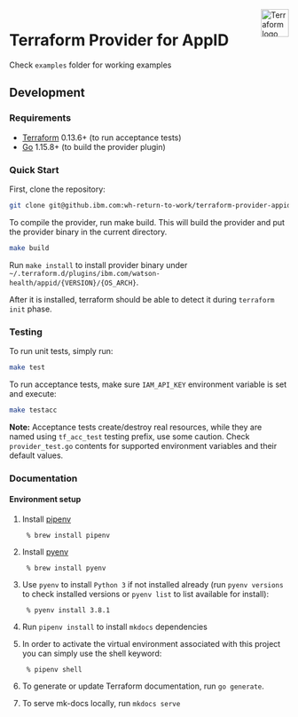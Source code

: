 <a href="https://terraform.io">
    <img src="https://cdn.rawgit.com/hashicorp/terraform-website/master/content/source/assets/images/logo-hashicorp.svg" alt="Terraform logo" title="Terraform" align="right" height="50" />
</a>

# Terraform Provider for AppID

Check `examples` folder for working examples

## Development

### Requirements

- [Terraform](https://www.terraform.io/downloads.html) 0.13.6+ (to run acceptance tests)
- [Go](https://golang.org/doc/install) 1.15.8+ (to build the provider plugin)

### Quick Start

First, clone the repository:

```bash
git clone git@github.ibm.com:wh-return-to-work/terraform-provider-appid.git
```

To compile the provider, run make build. This will build the provider and put the provider binary in the current directory.

```bash
make build
```

Run `make install` to install provider binary under `~/.terraform.d/plugins/ibm.com/watson-health/appid/{VERSION}/{OS_ARCH}`.

After it is installed, terraform should be able to detect it during `terraform init` phase.

### Testing

To run unit tests, simply run:

```bash
make test
```

To run acceptance tests, make sure `IAM_API_KEY` environment variable is set and execute:

```bash
make testacc
```

**Note:** Acceptance tests create/destroy real resources, while they are named using `tf_acc_test` testing prefix, use some caution. Check `provider_test.go` contents for supported environment variables and their default values.

### Documentation

#### Environment setup

1. Install [pipenv](https://pipenv.readthedocs.io/en/latest/#install-pipenv-today)

        % brew install pipenv
        
2. Install [pyenv](https://github.com/pyenv/pyenv#installation)

        % brew install pyenv
        
3. Use `pyenv` to install `Python 3` if not installed already (run `pyenv versions` to check installed versions or `pyenv list` to list available for install):

        % pyenv install 3.8.1

4. Run `pipenv install` to install `mkdocs` dependencies

5. In order to activate the virtual environment associated with this project you can simply use the shell keyword:

        % pipenv shell

6. To generate or update Terraform documentation, run `go generate`.

7. To serve mk-docs locally, run `mkdocs serve`